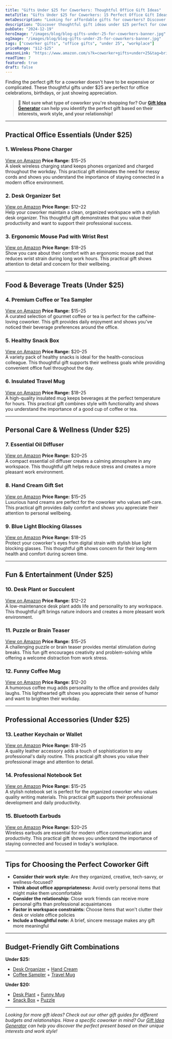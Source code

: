 ```yaml
---
title: "Gifts Under $25 for Coworkers: Thoughtful Office Gift Ideas"
metaTitle: "Gifts Under $25 for Coworkers: 15 Perfect Office Gift Ideas | BrightGift"
metaDescription: "Looking for affordable gifts for coworkers? Discover 15 thoughtful gifts under $25 that will delight any colleague. Perfect for office celebrations and work relationships!"
description: "Discover thoughtful gift ideas under $25 perfect for coworkers. From desk accessories to wellness items, find affordable gifts that show appreciation without breaking the bank."
pubDate: "2024-12-19"
heroImage: "/images/blog/blog-gifts-under-25-for-coworkers-banner.jpg"
ogImage: "/images/blog/blog-gifts-under-25-for-coworkers-banner.jpg"
tags: ["coworker gifts", "office gifts", "under 25", "workplace"]
priceRange: "$12-$25"
amazonLink: "https://www.amazon.com/s?k=coworker+gifts+under+25&tag=brightgift-20"
readTime: 7
featured: true
draft: false
---
```


Finding the perfect gift for a coworker doesn't have to be expensive or complicated. These thoughtful gifts under $25 are perfect for office celebrations, birthdays, or just showing appreciation.

> 🎯 **Not sure what type of coworker you're shopping for? Our [Gift Idea Generator](https://bright-gift.com) can help you identify the perfect gift based on their interests, work style, and your relationship!**

---

## Practical Office Essentials (Under $25)

### 1. Wireless Phone Charger
<a href="https://www.amazon.com/s?k=wireless+phone+charger+stand&tag=bright-gift-20" class="amazon-link" target="_blank" rel="noopener">View on Amazon</a>
**Price Range:** $15–25  
A sleek wireless charging stand keeps phones organized and charged throughout the workday. This practical gift eliminates the need for messy cords and shows you understand the importance of staying connected in a modern office environment.

### 2. Desk Organizer Set
<a href="https://www.amazon.com/s?k=desk+organizer+set&tag=bright-gift-20" class="amazon-link" target="_blank" rel="noopener">View on Amazon</a>
**Price Range:** $12–22  
Help your coworker maintain a clean, organized workspace with a stylish desk organizer. This thoughtful gift demonstrates that you value their productivity and want to support their professional success.

### 3. Ergonomic Mouse Pad with Wrist Rest
<a href="https://www.amazon.com/s?k=ergonomic+mouse+pad+wrist+rest&tag=bright-gift-20" class="amazon-link" target="_blank" rel="noopener">View on Amazon</a>
**Price Range:** $18–25  
Show you care about their comfort with an ergonomic mouse pad that reduces wrist strain during long work hours. This practical gift shows attention to detail and concern for their wellbeing.

---

## Food & Beverage Treats (Under $25)

### 4. Premium Coffee or Tea Sampler
<a href="https://www.amazon.com/s?k=premium+coffee+sampler&tag=bright-gift-20" class="amazon-link" target="_blank" rel="noopener">View on Amazon</a>
**Price Range:** $15–25  
A curated selection of gourmet coffee or tea is perfect for the caffeine-loving coworker. This gift provides daily enjoyment and shows you've noticed their beverage preferences around the office.

### 5. Healthy Snack Box
<a href="https://www.amazon.com/s?k=healthy+snack+box+variety&tag=bright-gift-20" class="amazon-link" target="_blank" rel="noopener">View on Amazon</a>
**Price Range:** $20–25  
A variety pack of healthy snacks is ideal for the health-conscious colleague. This thoughtful gift supports their wellness goals while providing convenient office fuel throughout the day.

### 6. Insulated Travel Mug
<a href="https://www.amazon.com/s?k=insulated+travel+mug+stainless+steel&tag=bright-gift-20" class="amazon-link" target="_blank" rel="noopener">View on Amazon</a>
**Price Range:** $18–25  
A high-quality insulated mug keeps beverages at the perfect temperature for hours. This practical gift combines style with functionality and shows you understand the importance of a good cup of coffee or tea.

---

## Personal Care & Wellness (Under $25)

### 7. Essential Oil Diffuser
<a href="https://www.amazon.com/s?k=essential+oil+diffuser+small&tag=bright-gift-20" class="amazon-link" target="_blank" rel="noopener">View on Amazon</a>
**Price Range:** $20–25  
A compact essential oil diffuser creates a calming atmosphere in any workspace. This thoughtful gift helps reduce stress and creates a more pleasant work environment.

### 8. Hand Cream Gift Set
<a href="https://www.amazon.com/s?k=hand+cream+gift+set+luxury&tag=bright-gift-20" class="amazon-link" target="_blank" rel="noopener">View on Amazon</a>
**Price Range:** $15–25  
Luxurious hand creams are perfect for the coworker who values self-care. This practical gift provides daily comfort and shows you appreciate their attention to personal wellbeing.

### 9. Blue Light Blocking Glasses
<a href="https://www.amazon.com/s?k=blue+light+blocking+glasses+computer&tag=bright-gift-20" class="amazon-link" target="_blank" rel="noopener">View on Amazon</a>
**Price Range:** $18–25  
Protect your coworker's eyes from digital strain with stylish blue light blocking glasses. This thoughtful gift shows concern for their long-term health and comfort during screen time.

---

## Fun & Entertainment (Under $25)

### 10. Desk Plant or Succulent
<a href="https://www.amazon.com/s?k=desk+plant+succulent+set&tag=bright-gift-20" class="amazon-link" target="_blank" rel="noopener">View on Amazon</a>
**Price Range:** $12–22  
A low-maintenance desk plant adds life and personality to any workspace. This thoughtful gift brings nature indoors and creates a more pleasant work environment.

### 11. Puzzle or Brain Teaser
<a href="https://www.amazon.com/s?k=desk+puzzle+brain+teaser&tag=bright-gift-20" class="amazon-link" target="_blank" rel="noopener">View on Amazon</a>
**Price Range:** $15–25  
A challenging puzzle or brain teaser provides mental stimulation during breaks. This fun gift encourages creativity and problem-solving while offering a welcome distraction from work stress.

### 12. Funny Coffee Mug
<a href="https://www.amazon.com/s?k=funny+coffee+mug+office+humor&tag=bright-gift-20" class="amazon-link" target="_blank" rel="noopener">View on Amazon</a>
**Price Range:** $12–20  
A humorous coffee mug adds personality to the office and provides daily laughs. This lighthearted gift shows you appreciate their sense of humor and want to brighten their workday.

---

## Professional Accessories (Under $25)

### 13. Leather Keychain or Wallet
<a href="https://www.amazon.com/s?k=leather+keychain+wallet+professional&tag=bright-gift-20" class="amazon-link" target="_blank" rel="noopener">View on Amazon</a>
**Price Range:** $18–25  
A quality leather accessory adds a touch of sophistication to any professional's daily routine. This practical gift shows you value their professional image and attention to detail.

### 14. Professional Notebook Set
<a href="https://www.amazon.com/s?k=professional+notebook+set+leather&tag=bright-gift-20" class="amazon-link" target="_blank" rel="noopener">View on Amazon</a>
**Price Range:** $15–25  
A stylish notebook set is perfect for the organized coworker who values quality writing materials. This practical gift supports their professional development and daily productivity.

### 15. Bluetooth Earbuds
<a href="https://www.amazon.com/s?k=bluetooth+earbuds+wireless&tag=bright-gift-20" class="amazon-link" target="_blank" rel="noopener">View on Amazon</a>
**Price Range:** $20–25  
Wireless earbuds are essential for modern office communication and productivity. This practical gift shows you understand the importance of staying connected and focused in today's workplace.

---

## Tips for Choosing the Perfect Coworker Gift

- **Consider their work style:** Are they organized, creative, tech-savvy, or wellness-focused?
- **Think about office appropriateness:** Avoid overly personal items that might make them uncomfortable
- **Consider the relationship:** Close work friends can receive more personal gifts than professional acquaintances
- **Factor in workspace constraints:** Choose items that won't clutter their desk or violate office policies
- **Include a thoughtful note:** A brief, sincere message makes any gift more meaningful

---

## Budget-Friendly Gift Combinations

**Under $25:**
- [Desk Organizer](https://www.amazon.com/s?k=desk+organizer+set&tag=bright-gift-20) + [Hand Cream](https://www.amazon.com/s?k=hand+cream+gift+set+luxury&tag=bright-gift-20)
- [Coffee Sampler](https://www.amazon.com/s?k=premium+coffee+sampler&tag=bright-gift-20) + [Travel Mug](https://www.amazon.com/s?k=insulated+travel+mug+stainless+steel&tag=bright-gift-20)

**Under $20:**
- [Desk Plant](https://www.amazon.com/s?k=desk+plant+succulent+set&tag=bright-gift-20) + [Funny Mug](https://www.amazon.com/s?k=funny+coffee+mug+office+humor&tag=bright-gift-20)
- [Snack Box](https://www.amazon.com/s?k=healthy+snack+box+variety&tag=bright-gift-20) + [Puzzle](https://www.amazon.com/s?k=desk+puzzle+brain+teaser&tag=bright-gift-20)

---

*Looking for more gift ideas? Check out our other gift guides for different budgets and relationships. Have a specific coworker in mind? Our [Gift Idea Generator](https://bright-gift.com) can help you discover the perfect present based on their unique interests and work style!* 